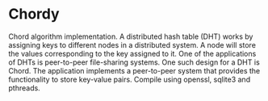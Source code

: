 # Chordy
Chord algorithm implementation.
A distributed hash table (DHT) works by assigning keys to different nodes in a distributed system. A node will store the values corresponding to the key assigned to it. One of the applications of DHTs is peer-to-peer file-sharing systems. One such design for a DHT is Chord. The application implements a peer-to-peer system that provides the functionality to store key-value pairs.
Compile using openssl, sqlite3 and pthreads.


